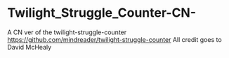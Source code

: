 # Twilight_Struggle_Counter-CN-
A CN ver of the twilight-struggle-counter   https://github.com/mindreader/twilight-struggle-counter
All credit goes to David McHealy
